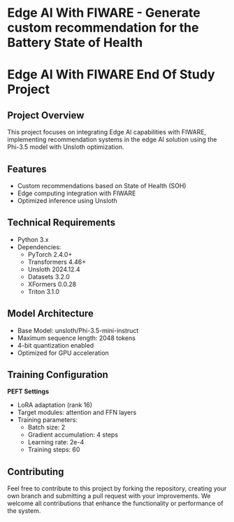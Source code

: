 # Edge AI With FIWARE - Generate custom recommendation for the Battery State of Health 
# Edge AI With FIWARE End Of Study Project

## Project Overview
This project focuses on integrating Edge AI capabilities with FIWARE, implementing recommendation systems in the edge AI solution using the Phi-3.5 model with Unsloth optimization.

## Features
- Custom recommendations based on State of Health (SOH)
- Edge computing integration with FIWARE
- Optimized inference using Unsloth

## Technical Requirements
- Python 3.x
- Dependencies:
  - PyTorch 2.4.0+
  - Transformers 4.46+
  - Unsloth 2024.12.4
  - Datasets 3.2.0
  - XFormers 0.0.28
  - Triton 3.1.0

## Model Architecture
- Base Model: unsloth/Phi-3.5-mini-instruct
- Maximum sequence length: 2048 tokens
- 4-bit quantization enabled
- Optimized for GPU acceleration

## Training Configuration
**PEFT Settings**
- LoRA adaptation (rank 16)
- Target modules: attention and FFN layers
- Training parameters:
  - Batch size: 2
  - Gradient accumulation: 4 steps
  - Learning rate: 2e-4
  - Training steps: 60

## Contributing
Feel free to contribute to this project by forking the repository, creating your own branch and submitting a pull request with your improvements. We welcome all contributions that enhance the functionality or performance of the system.



